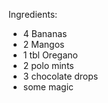 Ingredients:
* 4 Bananas
* 2 Mangos
* 1 tbl Oregano
* 2 polo mints
* 3 chocolate drops
* some magic
